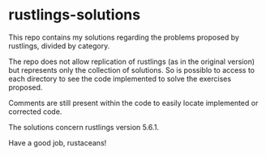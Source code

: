 # rustlings-solutions
 This repo contains my solutions regarding the problems proposed by rustlings, divided by category. 
 
 The repo does not allow replication of rustlings (as in the original version) but represents only the collection of solutions. So is possiblo to access to each directory to see the code implemented to solve the exercises proposed.
 
 Comments are still present within the code to easily locate implemented or corrected code.
 
 The solutions concern rustlings version 5.6.1.
 
 Have a good job, rustaceans! 
